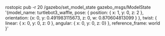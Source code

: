 


rostopic pub -r 20 /gazebo/set_model_state gazebo_msgs/ModelState '{model_name: turtlebot3_waffle, pose: { position: { x: 1, y: 0, z: 2 }, orientation: {x: 0, y: 0.491983115673, z: 0, w: 0.870604813099 } }, twist: { linear: { x: 0, y: 0, z: 0 }, angular: { x: 0, y: 0, z: 0}  }, reference_frame: world }'

